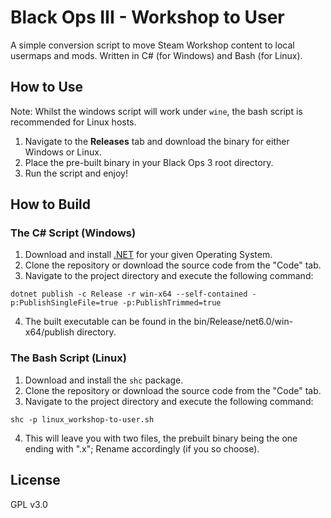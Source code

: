 # Black Ops III - Workshop to User
A simple conversion script to move Steam Workshop content to local usermaps and mods. Written in C# (for Windows) and Bash (for Linux).

## How to Use
Note: Whilst the windows script will work under `wine`, the bash script is recommended for Linux hosts.
1. Navigate to the **Releases** tab and download the binary for either Windows or Linux.
2. Place the pre-built binary in your Black Ops 3 root directory.
3. Run the script and enjoy!

## How to Build
### The C# Script (Windows)
1. Download and install [.NET](https://dotnet.microsoft.com/en-us/download) for your given Operating System.
2. Clone the repository or download the source code from the "Code" tab.
3. Navigate to the project directory and execute the following command:
```
dotnet publish -c Release -r win-x64 --self-contained -p:PublishSingleFile=true -p:PublishTrimmed=true
```
4. The built executable can be found in the bin/Release/net6.0/win-x64/publish directory.

### The Bash Script (Linux)
1. Download and install the `shc` package.
2. Clone the repository or download the source code from the "Code" tab.
3. Navigate to the project directory and execute the following command:
```
shc -p linux_workshop-to-user.sh
```
4. This will leave you with two files, the prebuilt binary being the one ending with ".x"; Rename accordingly (if you so choose).


## License

GPL v3.0
